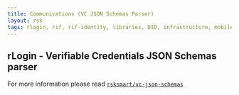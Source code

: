 ```yaml
---
title: Communications (VC JSON Schemas Parser)
layout: rsk
tags: rlogin, rif, rif-identity, libraries, DID, infrastructure, mobile, protocols, mvp, design, rbtc, defi, decentralized, quick-start, guides, tutorial, networks, dapps, tools, rootstock, rsk, ethereum, smart-contracts, install, get-started, how-to, mainnet, testnet, contracts, wallets, web3, crypto
---
```


## rLogin - Verifiable Credentials JSON Schemas parser

For more information please read [`rsksmart/vc-json-schemas`](https://github.com/rsksmart/vc-json-schemas-parser)
